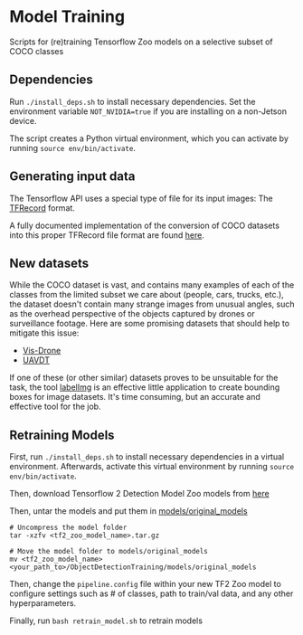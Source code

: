 # Model Training
Scripts for (re)training Tensorflow Zoo models on a selective subset of COCO classes

## Dependencies
Run `./install_deps.sh` to install necessary dependencies.
Set the environment variable `NOT_NVIDIA=true` if you
are installing on a non-Jetson device.

The script creates a Python virtual environment, which you
can activate by running `source env/bin/activate`.

## Generating input data
The Tensorflow API uses a special type of file for its input images: The [TFRecord](https://www.tensorflow.org/tutorials/load_data/tfrecord) format.

A fully documented implementation of the conversion of COCO datasets into this proper TFRecord file format are found [here](CreateTFRecords).

## New datasets
While the COCO dataset is vast, and contains many examples of each of the classes from the limited subset we care about (people, cars, trucks, etc.), the dataset doesn't contain many strange images from unusual angles, such as the overhead perspective of the objects captured by drones or surveillance footage. Here are some promising datasets that should help to mitigate this issue:
* [Vis-Drone](https://github.com/VisDrone/VisDrone-Dataset)
* [UAVDT](https://sites.google.com/site/daviddo0323/projects/uavdt)

If one of these (or other similar) datasets proves to be unsuitable for the task, the tool [labelImg](https://github.com/tzutalin/labelImg) is an effective little application to create bounding boxes for image datasets. It's time consuming, but an accurate and effective tool for the job.

## Retraining Models

First, run ```./install_deps.sh``` to install necessary dependencies in a virtual environment. Afterwards, activate this virtual environment by running ```source env/bin/activate```.

Then, download Tensorflow 2 Detection Model Zoo models from [here](https://github.com/tensorflow/models/blob/master/research/object_detection/g3doc/tf2_detection_zoo.md)

Then, untar the models and put them in [models/original_models]()
```
# Uncompress the model folder
tar -xzfv <tf2_zoo_model_name>.tar.gz

# Move the model folder to models/original_models
mv <tf2_zoo_model_name> <your_path_to>/ObjectDetectionTraining/models/original_models
```

Then, change the ```pipeline.config``` file within your new TF2 Zoo model to configure settings such as # of classes, path to train/val data, and any other
hyperparameters.

Finally, run ```bash retrain_model.sh``` to retrain models
